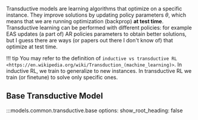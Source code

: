 Transductive models are learning algorithms that optimize on a specific instance. They improve solutions by updating policy parameters $\theta$, which means that we are running optimization (backprop) **at test time**.  Transductive learning can be performed with different policies: for example EAS updates (a part of) AR policies parameters to obtain better solutions, but I guess there are ways (or papers out there I don't know of) that optimize at test time.


!!! tip
    You may refer to the definition of `inductive vs transductive RL <https://en.wikipedia.org/wiki/Transduction_(machine_learning)>`. In inductive RL, we train to generalize to new instances. In transductive RL we train (or finetune) to solve only specific ones.


## Base Transductive Model

:::models.common.transductive.base
    options:
      show_root_heading: false